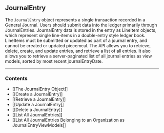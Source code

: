 ## JournalEntry
The `JournalEntry` object represents a single transaction recorded in a General Journal. Users should submit data into the ledger primarily through JournalEntries. JournalEntry data is stored in the entry as LineItem objects, which represent single line-items in a double-entry style ledger book. LineItems must be submitted or updated as part of a journal entry, and cannot be created or updated piecemeal. The API allows you to retrieve, delete, create, and update entries, and retrieve a list of all entries. It also allows you to retrieve a server-paginated list of all journal entries as view models, sorted by most recent journalEntryDate.
___
### Contents
- [[The JournalEntry Object]]
- [[Create a JournalEntry]]
- [[Retrieve a JournalEntry]]
- [[Update a JournalEntry]]
- [[Delete a  JournalEntry]]
- [[List All JournalEntries]]
- [[List All JournalEntries Belonging to an Organization as JournalEntryViewModels]]
